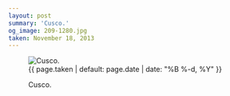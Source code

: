 ```yaml
---
layout: post
summary: 'Cusco.'
og_image: 209-1280.jpg
taken: November 18, 2013
---
```


<figure class="post" data-src="{{ site.assets_url }}/{{ page.og_image }}">
<img alt="Cusco." sizes="(min-width: 700px) 50vw, calc(100vw - 2rem)" src="{{ site.assets_url }}/209-640.jpg" srcset="{{ site.assets_url }}/209-1280.jpg 1280w, {{ site.assets_url }}/209-960.jpg 960w, {{ site.assets_url }}/209-640.jpg 640w, {{ site.assets_url }}/209-320.jpg 320w"/>
<figcaption>
<time>{{ page.taken | default: page.date | date: "%B %-d, %Y" }}</time>
<p>Cusco.</p>
</figcaption>
</figure>
